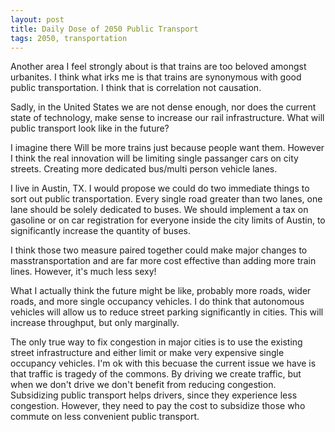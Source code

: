 ```yaml
---
layout: post
title: Daily Dose of 2050 Public Transport
tags: 2050, transportation
---
```


Another area I feel strongly about is that trains are too beloved amongst urbanites. I think what irks me is that trains are synonymous with good public transportation. I think that is correlation not causation.

Sadly, in the United States we are not dense enough, nor does the current state of technology, make sense to increase our rail infrastructure. What will public transport look like in the future?

I imagine there Will be more trains just because people want them. However I think the real innovation will be limiting single passanger cars on city streets. Creating more dedicated bus/multi person vehicle lanes.

I live in Austin, TX. I would propose we could do two immediate things to sort out public transportation. Every single road greater than two lanes, one lane should be solely dedicated to buses. We should implement a tax on gasoline or on car registration for everyone inside the city limits of Austin, to significantly increase the quantity of buses.

I think those two measure paired together could make major changes to masstransportation and are far more cost effective than adding more train lines. However, it's much less sexy!

What I actually think the future might be like, probably more roads, wider roads, and more single occupancy vehicles. I do think that autonomous vehicles will allow us to reduce street parking significantly in cities. This will increase throughput, but only marginally.

The only true way to fix congestion in major cities is to use the existing street infrastructure and either limit or make very expensive single occupancy vehicles. I'm ok with this becuase the current issue we have is that traffic is tragedy of the commons. By driving we create traffic, but when we don't drive we don't benefit from reducing congestion. Subsidizing public transport helps drivers, since they experience less congestion. However, they need to pay the cost to subsidize those who commute on less convenient public transport.

